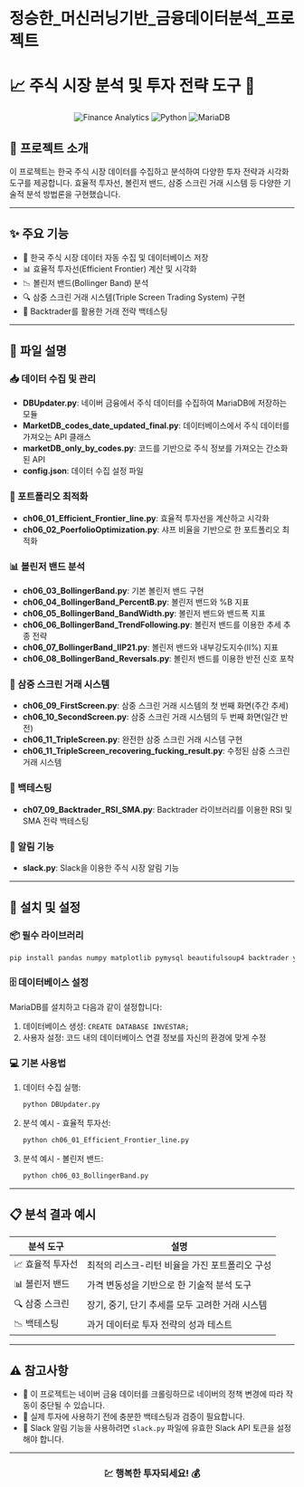 # 정승한_머신러닝기반_금융데이터분석_프로젝트

# 📈 주식 시장 분석 및 투자 전략 도구 🚀

<div align="center">
  
  ![Finance Analytics](https://img.shields.io/badge/Finance-Analytics-blue)
  ![Python](https://img.shields.io/badge/Python-3.7+-green)
  ![MariaDB](https://img.shields.io/badge/Database-MariaDB-orange)
  
</div>

## 🌟 프로젝트 소개

이 프로젝트는 한국 주식 시장 데이터를 수집하고 분석하여 다양한 투자 전략과 시각화 도구를 제공합니다. 효율적 투자선, 볼린저 밴드, 삼중 스크린 거래 시스템 등 다양한 기술적 분석 방법론을 구현했습니다.

---

## ✨ 주요 기능

- 🔄 한국 주식 시장 데이터 자동 수집 및 데이터베이스 저장
- 📊 효율적 투자선(Efficient Frontier) 계산 및 시각화
- 📉 볼린저 밴드(Bollinger Band) 분석
- 🔍 삼중 스크린 거래 시스템(Triple Screen Trading System) 구현
- 🧪 Backtrader를 활용한 거래 전략 백테스팅

---

## 📂 파일 설명

### 📥 데이터 수집 및 관리

- **DBUpdater.py**: 네이버 금융에서 주식 데이터를 수집하여 MariaDB에 저장하는 모듈
- **MarketDB_codes_date_updated_final.py**: 데이터베이스에서 주식 데이터를 가져오는 API 클래스
- **marketDB_only_by_codes.py**: 코드를 기반으로 주식 정보를 가져오는 간소화된 API
- **config.json**: 데이터 수집 설정 파일

### 💼 포트폴리오 최적화

- **ch06_01_Efficient_Frontier_line.py**: 효율적 투자선을 계산하고 시각화
- **ch06_02_PoerfolioOptimization.py**: 샤프 비율을 기반으로 한 포트폴리오 최적화

### 📊 볼린저 밴드 분석

- **ch06_03_BollingerBand.py**: 기본 볼린저 밴드 구현
- **ch06_04_BollingerBand_PercentB.py**: 볼린저 밴드와 %B 지표
- **ch06_05_BollingerBand_BandWidth.py**: 볼린저 밴드와 밴드폭 지표
- **ch06_06_BollingerBand_TrendFollowing.py**: 볼린저 밴드를 이용한 추세 추종 전략
- **ch06_07_BollingerBand_IIP21.py**: 볼린저 밴드와 내부강도지수(II%) 지표
- **ch06_08_BollingerBand_Reversals.py**: 볼린저 밴드를 이용한 반전 신호 포착

### 🔎 삼중 스크린 거래 시스템

- **ch06_09_FirstScreen.py**: 삼중 스크린 거래 시스템의 첫 번째 화면(주간 추세)
- **ch06_10_SecondScreen.py**: 삼중 스크린 거래 시스템의 두 번째 화면(일간 반전)
- **ch06_11_TripleScreen.py**: 완전한 삼중 스크린 거래 시스템 구현
- **ch06_11_TripleScreen_recovering_fucking_result.py**: 수정된 삼중 스크린 거래 시스템

### 🧮 백테스팅

- **ch07_09_Backtrader_RSI_SMA.py**: Backtrader 라이브러리를 이용한 RSI 및 SMA 전략 백테스팅

### 🔔 알림 기능

- **slack.py**: Slack을 이용한 주식 시장 알림 기능

---

## 🚀 설치 및 설정

### 📦 필수 라이브러리

```bash
pip install pandas numpy matplotlib pymysql beautifulsoup4 backtrader yfinance mpl_finance slack_sdk
```

### 🗄️ 데이터베이스 설정

MariaDB를 설치하고 다음과 같이 설정합니다:

1. 데이터베이스 생성: `CREATE DATABASE INVESTAR;`
2. 사용자 설정: 코드 내의 데이터베이스 연결 정보를 자신의 환경에 맞게 수정

### 💻 기본 사용법

1. 데이터 수집 실행:
   ```python
   python DBUpdater.py
   ```

2. 분석 예시 - 효율적 투자선:
   ```python
   python ch06_01_Efficient_Frontier_line.py
   ```

3. 분석 예시 - 볼린저 밴드:
   ```python
   python ch06_03_BollingerBand.py
   ```

---

## 📋 분석 결과 예시

<div align="center">
  
  | 분석 도구 | 설명 |
  |----------|------|
  | 📈 효율적 투자선 | 최적의 리스크-리턴 비율을 가진 포트폴리오 구성 |
  | 📊 볼린저 밴드 | 가격 변동성을 기반으로 한 기술적 분석 도구 |
  | 🔍 삼중 스크린 | 장기, 중기, 단기 추세를 모두 고려한 거래 시스템 |
  | 📉 백테스팅 | 과거 데이터로 투자 전략의 성과 테스트 |
  
</div>

---

## ⚠️ 참고사항

- 🔄 이 프로젝트는 네이버 금융 데이터를 크롤링하므로 네이버의 정책 변경에 따라 작동이 중단될 수 있습니다.
- 🧪 실제 투자에 사용하기 전에 충분한 백테스팅과 검증이 필요합니다.
- 🔔 Slack 알림 기능을 사용하려면 `slack.py` 파일에 유효한 Slack API 토큰을 설정해야 합니다.

---


<div align="center">
  
  ### 💹 행복한 투자되세요! 💰
  
</div>
